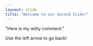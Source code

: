 ```yaml
---
layoout: slide
title: "Welcome to our Second Slide!"
---
```

"Here is my witty comment."

Use the left arrow to go back!
